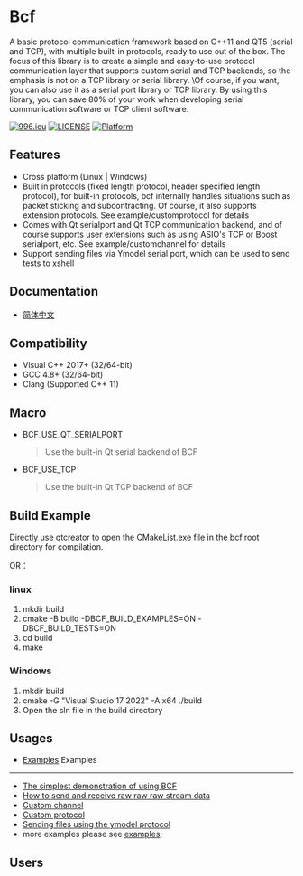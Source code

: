 Bcf
=======
A basic protocol communication framework based on C++11 and QT5 (serial and TCP), with multiple built-in protocols, ready to use out of the box.
The focus of this library is to create a simple and easy-to-use protocol communication layer that supports custom serial and TCP backends, so the emphasis is not on a TCP library or serial library. \Of course, if you want, you can also use it as a serial port library or TCP library.
By using this library, you can save 80% of your work when developing serial communication software or TCP client software.

[![996.icu](https://img.shields.io/badge/link-996.icu-red.svg)](https://996.icu)
[![LICENSE](https://img.shields.io/badge/license-NPL%20(The%20996%20Prohibited%20License)-blue.svg)](https://github.com/996icu/996.ICU/blob/master/LICENSE)
[![Platform](https://img.shields.io/badge/Platform-Linux,%20Windows-green.svg?style=flat-square)](https://github.com/qht1003077897/bcf)

## Features
* Cross platform (Linux | Windows)
* Built in protocols (fixed length protocol, header specified length protocol), for built-in protocols, bcf internally handles situations such as packet sticking and subcontracting. Of course, it also supports extension protocols. See example/customprotocol for details
* Comes with Qt serialport and Qt TCP communication backend, and of course supports user extensions such as using ASIO's TCP or Boost serialport, etc. See example/customchannel for details
* Support sending files via Ymodel serial port, which can be used to send tests to xshell

## Documentation
- [简体中文](https://github.com/qht1003077897/bcf/blob/master/docs/main.zh-cn.md)

## Compatibility
* Visual C++ 2017+ (32/64-bit)
* GCC 4.8+ (32/64-bit)
* Clang (Supported C++ 11)

## Macro
* BCF_USE_QT_SERIALPORT
  > Use the built-in Qt serial backend of BCF
* BCF_USE_TCP
  > Use the built-in Qt TCP backend of BCF


## Build Example
Directly use qtcreator to open the CMakeList.exe file in the bcf root directory for compilation.

OR：
### linux
1. mkdir build
2. cmake -B build -DBCF_BUILD_EXAMPLES=ON -DBCF_BUILD_TESTS=ON
3. cd build
4. make

### Windows
1. mkdir build
2. cmake -G "Visual Studio 17 2022" -A x64 ./build
3. Open the sln file in the build directory

## Usages
* [Examples](#examples)
Examples
----------------------------
* [The simplest demonstration of using BCF](https://github.com/qht1003077897/bcf/blob/master/examples/simple/simple.cpp)
* [How to send and receive raw raw raw stream data](https://github.com/qht1003077897/bcf/blob/master/examples/rawdata/rawdata.cpp)
* [Custom channel](https://github.com/qht1003077897/bcf/blob/master/examples/customchannel/customchannel.cpp)
* [Custom protocol](https://github.com/qht1003077897/bcf/blob/master/examples/customprotocol/customprotocol.cpp)
* [Sending files using the ymodel protocol](https://github.com/qht1003077897/bcf/blob/master/examples/ymodel/ymodel.cpp)
* more examples please see [examples](https://github.com/qht1003077897/bcf/blob/master/examples);

Users
----------------------------
